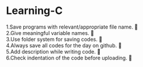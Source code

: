 # Learning-C

1.Save programs with relevant/appropriate file name. :bookmark:\
2.Give meaningful variable names. :thought_balloon:\
3.Use folder system for saving codes. :open_file_folder:\
4.Always save all codes for the day on github. :floppy_disk:\
5.Add description while writing code. :memo:\
6.Check indentation of the code before uploading. :checkered_flag:
